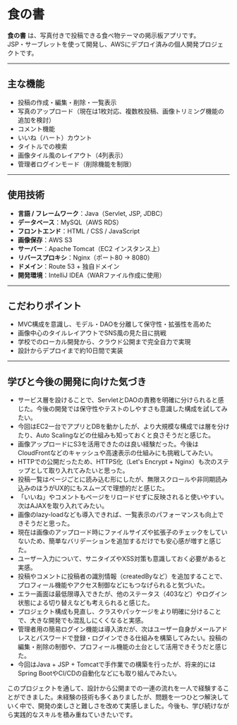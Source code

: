 # 食の書 

**食の書** は、写真付きで投稿できる食べ物テーマの掲示板アプリです。  
JSP・サーブレットを使って開発し、AWSにデプロイ済みの個人開発プロジェクトです。

---

##  主な機能

- 投稿の作成・編集・削除・一覧表示
- 写真のアップロード（現在は1枚対応、複数枚投稿、画像トリミング機能の追加を検討）
- コメント機能
- いいね（ハート）カウント
- タイトルでの検索
- 画像タイル風のレイアウト（4列表示）
- 管理者ログインモード（削除機能を制限）

---

##  使用技術

- **言語 / フレームワーク**：Java（Servlet, JSP, JDBC）
- **データベース**：MySQL（AWS RDS）
- **フロントエンド**：HTML / CSS / JavaScript
- **画像保存**：AWS S3
- **サーバー**：Apache Tomcat（EC2 インスタンス上）
- **リバースプロキシ**：Nginx（ポート80 → 8080）
- **ドメイン**：Route 53 + 独自ドメイン
- **開発環境**：IntelliJ IDEA（WARファイル作成に使用）

---

##  こだわりポイント

- MVC構成を意識し、モデル・DAOを分離して保守性・拡張性を高めた
- 画像中心のタイルレイアウトでSNS風の見た目に挑戦
- 学校でのローカル開発から、クラウド公開まで完全自力で実現
- 設計からデプロイまで約10日間で実装

---

##  学びと今後の開発に向けた気づき

- サービス層を設けることで、ServletとDAOの責務を明確に分けられると感じた。今後の開発では保守性やテストのしやすさも意識した構成を試してみたい。
- 今回はEC2一台でアプリとDBを動かしたが、より大規模な構成では層を分けたり、Auto Scalingなどの仕組みも知っておくと良さそうだと感じた。
- 画像アップロードにS3を活用できたのは良い経験だった。今後はCloudFrontなどのキャッシュや高速表示の仕組みにも挑戦してみたい。
- HTTPでの公開だったため、HTTPS化（Let's Encrypt + Nginx）も次のステップとして取り入れてみたいと思った。
- 投稿一覧はページごとに読み込む形にしたが、無限スクロールや非同期読み込みのほうがUX的にもスムーズで理想的だと感じた。
- 「いいね」やコメントもページをリロードせずに反映されると使いやすい。次はAJAXを取り入れてみたい。
- 画像のlazy-loadなども導入できれば、一覧表示のパフォーマンスも向上できそうだと思った。
- 現在は画像のアップロード時にファイルサイズや拡張子のチェックをしていないため、簡単なバリデーションを追加するだけでも安心感が増すと感じた。
- ユーザー入力について、サニタイズやXSS対策も意識しておく必要があると実感。
- 投稿やコメントに投稿者の識別情報（createdByなど）を追加することで、プロフィール機能やアクセス制御などにもつなげられると気づいた。
- エラー画面は最低限導入できたが、他のステータス（403など）やログイン状態による切り替えなども考えられると感じた。
- プロジェクト構成も見直し、クラスやパッケージをより明確に分けることで、大きな開発でも混乱しにくくなると実感。
- 管理者用の簡易ログイン機能は導入済だが、次はユーザー自身がメールアドレスとパスワードで登録・ログインできる仕組みを構築してみたい。投稿の編集・削除の制御や、プロフィール機能の土台として活用できそうだと感じた。
- 今回はJava + JSP + Tomcatで手作業での構築を行ったが、将来的にはSpring BootやCI/CDの自動化などにも取り組んでみたい。

このプロジェクトを通して、設計から公開までの一連の流れを一人で経験することができました。未経験の技術も多くありましたが、問題を一つひとつ解決していく中で、開発の楽しさと難しさを改めて実感しました。今後も、学び続けながら実践的なスキルを積み重ねていきたいです。


